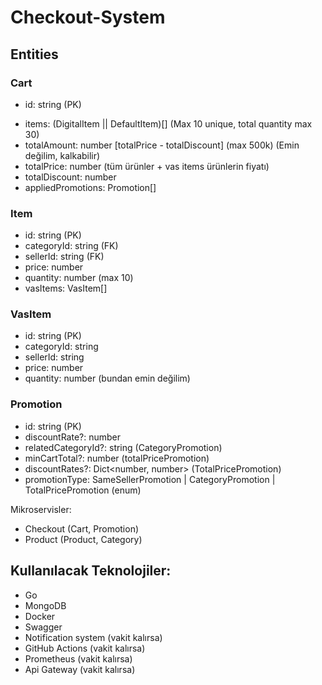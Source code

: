 # Checkout-System

## Entities

### Cart

- id: string (PK)
<!-- TODO: items içerisinde vasItem ne işe yarıyor bakılacak -->
- items: (DigitalItem || DefaultItem)[] (Max 10 unique, total quantity max 30)
- totalAmount: number [totalPrice - totalDiscount] (max 500k) (Emin değilim, kalkabilir)
- totalPrice: number (tüm ürünler + vas items ürünlerin fiyatı)
- totalDiscount: number
- appliedPromotions: Promotion[]

### Item

- id: string (PK)
- categoryId: string (FK)
- sellerId: string (FK)
- price: number
- quantity: number (max 10)
- vasItems: VasItem[]
<!-- - type: VasItem || DefaultItem || DigitalItem -->

### VasItem

- id: string (PK)
- categoryId: string
- sellerId: string
- price: number
- quantity: number (bundan emin değilim)

### Promotion

- id: string (PK)
- discountRate?: number
- relatedCategoryId?: string (CategoryPromotion)
- minCartTotal?: number (totalPricePromotion)
- discountRates?: Dict<number, number> (TotalPricePromotion)
- promotionType: SameSellerPromotion | CategoryPromotion | TotalPricePromotion (enum)

Mikroservisler:

- Checkout (Cart, Promotion)
- Product (Product, Category)

## Kullanılacak Teknolojiler:

- Go
- MongoDB
- Docker
- Swagger
- Notification system (vakit kalırsa)
- GitHub Actions (vakit kalırsa)
- Prometheus (vakit kalırsa)
- Api Gateway (vakit kalırsa)
